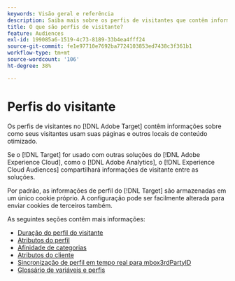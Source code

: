 ```yaml
---
keywords: Visão geral e referência
description: Saiba mais sobre os perfis de visitantes que contêm informações sobre como seus visitantes usam suas páginas e outros locais de conteúdo otimizado.
title: O que são perfis de visitante?
feature: Audiences
exl-id: 199085a6-1519-4c73-8189-33b4ea4fff24
source-git-commit: fe1e97710e7692ba7724103853ed7438c3f361b1
workflow-type: tm+mt
source-wordcount: '106'
ht-degree: 38%

---
```


# Perfis do visitante

Os perfis de visitantes no [!DNL Adobe Target] contêm informações sobre como seus visitantes usam suas páginas e outros locais de conteúdo otimizado.

Se o [!DNL Target] for usado com outras soluções do [!DNL Adobe Experience Cloud], como o [!DNL Adobe Analytics], o [!DNL Experience Cloud Audiences] compartilhará informações de visitante entre as soluções.

Por padrão, as informações de perfil do [!DNL Target] são armazenadas em um único cookie próprio. A configuração pode ser facilmente alterada para enviar cookies de terceiros também.

As seguintes seções contêm mais informações:

- [Duração do perfil do visitante](visitor-profile-lifetime.md)
- [Atributos do perfil](profile-parameters.md)
- [Afinidade de categorias](category-affinity.md)
- [Atributos do cliente](https://experienceleague.adobe.com/docs/target-dev/developer/implementation/methods/customer-attributes.html)
- [Sincronização de perfil em tempo real para mbox3rdPartyID](3rd-party-id.md)
- [Glossário de variáveis e perfis](variables-profiles-parameters-methods.md)
